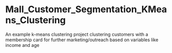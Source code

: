 # Mall_Customer_Segmentation_KMeans_Clustering
An example k-means clustering project clustering customers with a membership card for further marketing/outreach based on variables like income and age
